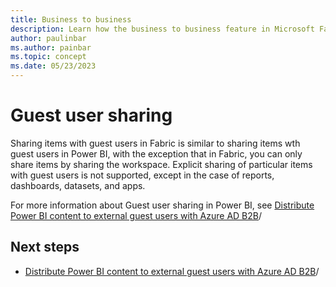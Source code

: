 ```yaml
---
title: Business to business
description: Learn how the business to business feature in Microsoft Fabric works.
author: paulinbar
ms.author: painbar
ms.topic: concept
ms.date: 05/23/2023
---
```


# Guest user sharing

Sharing items with guest users in Fabric is similar to sharing items wth guest users in Power BI, with the exception that in Fabric, you can only share items by sharing the workspace. Explicit sharing of particular items with guest users is not supported, except in the case of reports, dashboards, datasets, and apps.

For more information about Guest user sharing in Power BI, see [Distribute Power BI content to external guest users with Azure AD B2B](/power-bi/enterprise/service-admin-azure-ad-b2b)/

## Next steps

* [Distribute Power BI content to external guest users with Azure AD B2B](/power-bi/enterprise/service-admin-azure-ad-b2b)/
